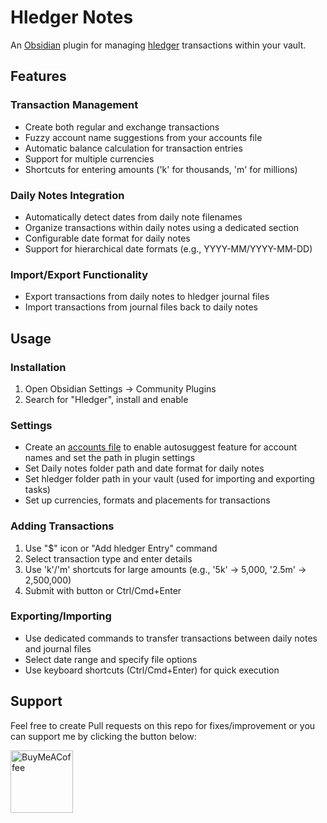 # Hledger Notes

An [Obsidian](https://obsidian.md) plugin for managing [hledger](https://hledger.org/) transactions within your vault.

## Features

### Transaction Management
- Create both regular and exchange transactions
- Fuzzy account name suggestions from your accounts file
- Automatic balance calculation for transaction entries
- Support for multiple currencies
- Shortcuts for entering amounts ('k' for thousands, 'm' for millions)

### Daily Notes Integration
- Automatically detect dates from daily note filenames
- Organize transactions within daily notes using a dedicated section
- Configurable date format for daily notes
- Support for hierarchical date formats (e.g., YYYY-MM/YYYY-MM-DD)

### Import/Export Functionality
- Export transactions from daily notes to hledger journal files
- Import transactions from journal files back to daily notes

## Usage

### Installation
1. Open Obsidian Settings → Community Plugins
2. Search for "Hledger", install and enable

### Settings
- Create an [accounts file](https://hledger.org/1.42/hledger.html#account-types) to enable autosuggest feature for account names and set the path in plugin settings
- Set Daily notes folder path and date format for daily notes
- Set hledger folder path in your vault (used for importing and exporting tasks)
- Set up currencies, formats and placements for transactions

### Adding Transactions
1. Use "$" icon or "Add hledger Entry" command
2. Select transaction type and enter details
3. Use 'k'/'m' shortcuts for large amounts (e.g., '5k' → 5,000, '2.5m' → 2,500,000)
4. Submit with button or Ctrl/Cmd+Enter

### Exporting/Importing
- Use dedicated commands to transfer transactions between daily notes and journal files
- Select date range and specify file options
- Use keyboard shortcuts (Ctrl/Cmd+Enter) for quick execution


## Support

Feel free to create Pull requests on this repo for fixes/improvement or you can support me by clicking the button below:

[<img src="https://cdn.buymeacoffee.com/buttons/v2/default-yellow.png" alt="BuyMeACoffee" width="100">](https://www.buymeacoffee.com/bzimor)